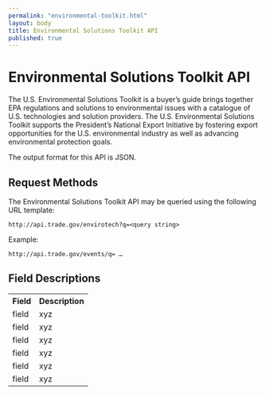 ```yaml
---
permalink: "environmental-toolkit.html"
layout: body
title: Environmental Solutions Toolkit API
published: true
---
```


# Environmental Solutions Toolkit API

The U.S. Environmental Solutions Toolkit is a buyer’s guide brings together EPA regulations and solutions to environmental issues with a catalogue of U.S. technologies and solution providers.  The U.S. Environmental Solutions Toolkit supports the President’s National Export Initiative by fostering export opportunities for the U.S. environmental industry as well as advancing environmental protection goals.

The output format for this API is JSON.

## Request Methods

The Environmental Solutions Toolkit API may be queried using the following URL template:

    http://api.trade.gov/envirotech?q=<query string>

Example:

    http://api.trade.gov/events/q= …

## Field Descriptions
<table border="0">
<tr>
<th>Field</th>
<th>Description</th>
</tr>
<tr>
<td>field</td>
<td>xyz</td>
</tr>
<tr>
<td>field</td>
<td>xyz</td>
</tr>
<tr>
<td>field</td>
<td>xyz</td>
</tr>
<tr>
<td>field</td>
<td>xyz</td>
</tr>
<tr>
<td>field</td>
<td>xyz</td>
</tr>
<tr>
<td>field</td>
<td>xyz</td>
</tr>
</table>